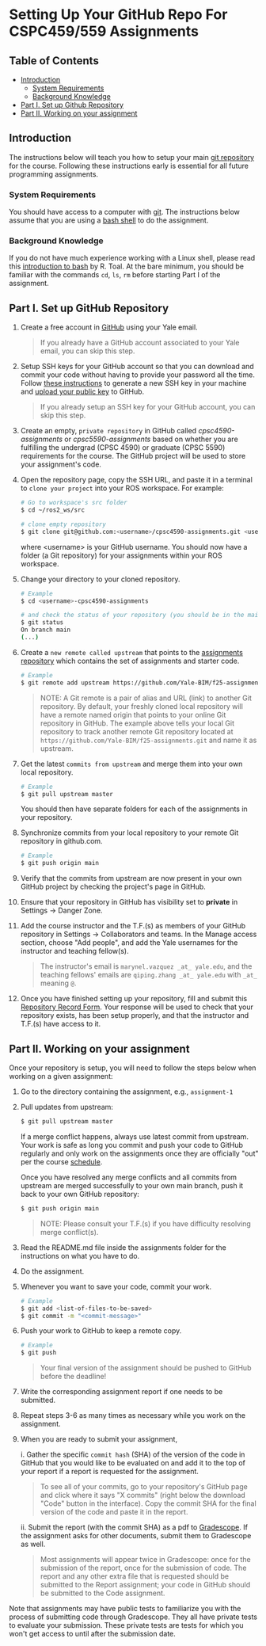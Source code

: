 # Setting Up Your GitHub Repo For CSPC459/559 Assignments

## Table of Contents

  * [Introduction](#introduction)
    * [System Requirements](#system-requirements)
    * [Background Knowledge](#background-knowledge)
  * [Part I\. Set up Github Repository](#part-i-set-up-github-repository)
  * [Part II\. Working on your assignment](#part-ii-working-on-your-assignment)

## Introduction
The instructions below will teach you how to setup your main [git repository](https://git-scm.com/) for the course. Following these instructions early is essential for all future programming assignments. 

### System Requirements
You should have access to a computer with [git](https://git-scm.com/). The instructions below assume that you are using a [bash shell](https://en.wikipedia.org/wiki/Bash_(Unix_shell)) to do the assignment.


### Background Knowledge

If you do not have much experience working with a Linux shell, please read this 
[introduction to bash](http://cs.lmu.edu/~ray/notes/bash/) by R. Toal. At the bare minimum, you should be familiar with the commands `cd`, `ls`, `rm` before starting Part I of the assignment.

## Part I. Set up GitHub Repository

1. Create a free account in [GitHub](https://github.com/) using your Yale email. 

	> If you already have a GitHub account associated to your Yale email, you can skip this step.

2. Setup SSH keys for your GitHub account so that you can download and commit your code without having to provide your password all the time. Follow [these instructions](https://docs.github.com/en/github/authenticating-to-github/generating-a-new-ssh-key-and-adding-it-to-the-ssh-agent)
to generate a new SSH key in your machine and [upload your public key](https://docs.github.com/en/github/authenticating-to-github/adding-a-new-ssh-key-to-your-github-account) to GitHub.

	> If you already setup an SSH key for your GitHub account, you can skip this step.

3. Create an empty, `private repository` in GitHub called *cpsc4590-assignments* or  *cpsc5590-assignments* based on whether you are fulfilling the undergrad (CPSC 4590) or graduate (CPSC 5590) requirements for the course. The GitHub project will be used to store your assignment's code.

4. Open the repository page, copy the SSH URL, and paste it in a terminal to `clone your project` into your ROS workspace. For example:

    ```bash
    # Go to workspace's src folder
    $ cd ~/ros2_ws/src

    # clone empty repository
    $ git clone git@github.com:<username>/cpsc4590-assignments.git <username>-cpsc4590-assignments
    ```

	where \<username\> is your GitHub username. You should now have a folder (a Git repository) for your assignments within your ROS workspace.

5. Change your directory to your cloned repository.

    ```bash
    # Example
    $ cd <username>-cpsc4590-assignments
 
    # and check the status of your repository (you should be in the main branch of your repository)
    $ git status
    On branch main
    (...)
    ```

6. Create a `new remote called upstream` that points to the 
[assignments repository](https://github.com/Yale-BIM/f25-assignments.git)
which contains the set of assignments and starter code.

    ```bash
    # Example
    $ git remote add upstream https://github.com/Yale-BIM/f25-assignments.git
    ```

    > NOTE: A Git remote is a pair of alias and URL (link) to another Git repository.
    > By default, your freshly cloned local repository will have a remote named 
    > origin that points to your online Git repository in GitHub. 
    > The example above tells your local Git repository to track another remote Git 
    > repository located at `https://github.com/Yale-BIM/f25-assignments.git`
    > and name it as upstream.
    
7. Get the latest `commits from upstream` and merge them into your own local repository.

    ```bash
    # Example
    $ git pull upstream master
    ```
    
	You should then have separate folders for each of the assignments in your repository.

8. Synchronize commits from your local repository to your remote Git repository in github.com.

    ```bash
    # Example
    $ git push origin main
    ```

7. Verify that the commits from upstream are now present in your own GitHub project by checking the project's page in GitHub.

8. Ensure that your repository in GitHub has visibility set to **private** in 
Settings -> Danger Zone.

9. Add the course instructor and the T.F.(s) as members of your GitHub repository in Settings -> Collaborators and teams. In the Manage access section, choose "Add people", and add the Yale usernames for the instructor and teaching fellow(s).

	> The instructor's email is `marynel.vazquez _at_ yale.edu`, and the teaching fellows' emails are `qiping.zhang _at_ yale.edu` with `_at_` meaning `@`.

10. Once you have finished setting up your repository, fill and submit this [Repository Record Form](https://forms.gle/xjjqQB4nGAwMMrS77). Your response will be used to check that your repository exists, has been setup properly, and that the instructor and T.F.(s) have access to it.

## Part II. Working on your assignment

Once your repository is setup, you will need to follow the steps below when working on a given assignment:

1. Go to the directory containing the assignment, e.g., `assignment-1`
2. Pull updates from upstream:

	```bash
	$ git pull upstream master
	```
	
	If a merge conflict happens, always use latest
	commit from upstream. Your work is safe as long you commit and push 
	your code to GitHub regularly and only work on the assignments once they are 
    officially "out" per the course [schedule](https://cpsc459-bim.gitlab.io/f25/schedule/). 
	
	Once you have resolved any merge conflicts and all commits from
	upstream are merged successfully to your own main branch, push it 
	back to your own GitHub repository:
	
	```bash
	$ git push origin main
	```
	
	> NOTE: Please consult your T.F.(s) if you have difficulty resolving merge conflict(s).

3. Read the README.md file inside the assignments folder for the instructions on what you have to do.
4. Do the assignment. 
5. Whenever you want to save your code, commit your work.

    ```bash
    # Example
    $ git add <list-of-files-to-be-saved>
    $ git commit -m "<commit-message>"
    ```
6. Push your work to GitHub to keep a remote copy.

    ```bash
    # Example
    $ git push
    ```

    > Your final version of the assignment should be pushed to GitHub before the deadline!
    
7. Write the corresponding assignment report if one needs to be submitted.
    
8. Repeat steps 3-6 as many times as necessary while you work on the assignment.

9. When you are ready to submit your assignment,
    
    i. Gather the specific `commit hash` (SHA) of the version of the code in GitHub
    that you would like to be evaluated on and add it to the top of your report if a report is requested for the assignment. 
    
    > To see all of your commits, go to your repository's GitHub page and click where it says "X commits" (right below the download "Code" button in the interface). Copy the commit SHA for the final version of the code and paste it in the report.
    
    ii. Submit the report (with the commit SHA) as a pdf to [Gradescope](https://www.gradescope.com/courses/1131087). If the assignment asks for other documents, submit them to Gradescope as well.

    > Most assignments will appear twice in Gradescope: once for the submission of the report, once for the submission of code. The report and any other extra file that is requested should be submitted to the Report assignment; your code in GitHub should be submitted to the Code assignment. 
 
Note that assignments may have public tests to familiarize you with the process of submitting code through Gradescope. They all have private tests to
evaluate your submission. These private tests are tests for which you won't get access to until after the submission date. 
	
	

